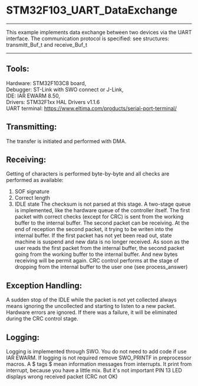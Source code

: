 # STM32F103_UART_DataExchange
***
This example implements data exchange between two devices via the UART interface. 
The communication protocol is specified: see structures: transmitt_Buf_t and receive_Buf_t
***
## Tools:
Hardware: STM32F103C8 board,    
Debugger: ST-Link with SWO connect or J-Link,  
IDE: IAR EWARM 8.50,  
Drivers: STM32F1xx HAL Drivers v1.1.6  
UART terminal: https://www.eltima.com/products/serial-port-terminal/
## Transmitting:
The transfer is initiated and performed with DMA.
## Receiving:
Getting of characters is performed byte-by-byte and all checks are performed as available:
1. SOF signature
2. Correct length
3. IDLE state
The checksum is not parsed at this stage.
A two-stage queue is implemented, like the hardware queue of the controller itself.
The first packet with correct checks (except for CRC) is sent from the working buffer to the internal buffer. 
The second packet can be receiving. At the end of reception the second packet, it trying to be writen into the internal buffer. 
If the first packet has not yet been read out, state machine is suspend and new data is no longer received.
As soon as the user reads the first packet from the internal buffer, the second packet going from the working buffer to the internal buffer. And new bytes receiving will be permit again.
CRC control performs at the stage of dropping from the internal buffer to the user one (see process_answer)
## Exception Handling:
A sudden stop of the IDLE while the packet is not yet collected always means ignoring the uncollected and starting to listen to a new packet.
Hardware errors are ignored. If there was a failure, it will be eliminated during the CRC control stage.
## Logging:
Logging is implemented through SWO. You do not need to add code if use IAR EWARM.
If logging is not required remove SWO_PRINTF in preprocessor macros.
A $ tags $ mean information messages from interrupts. It print from interrupt, because you have a little mix. But it's not important
PIN 13 LED displays wrong received packet (CRC not OK)
